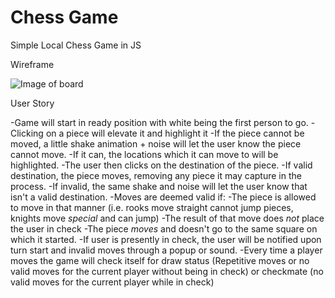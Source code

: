# Chess Game
Simple Local Chess Game in JS

Wireframe

![Image of board](https://s3.amazonaws.com/assets.mockflow.com/app/wireframepro/company/C6909a6cb620e4cf48a2d195b85c8d8c6/projects/M68a9a23e4f63c3289487cc64dd624f041588977483649/pages/c0042029f2ac40e6b0b15e1d33b1640e/image/c0042029f2ac40e6b0b15e1d33b1640e.png)

User Story

-Game will start in ready position with white being the first person to go.
-Clicking on a piece will elevate it and highlight it
  -If the piece cannot be moved, a little shake animation + noise will let the user know the piece cannot move.
  -If it can, the locations which it can move to will be highlighted.
-The user then clicks on the destination of the piece.
  -If valid destination, the piece moves, removing any piece it may capture in the process.
  -If invalid, the same shake and noise will let the user know that isn't a valid destination.
-Moves are deemed valid if:
  -The piece is allowed to move in that manner (i.e. rooks move straight cannot jump pieces, knights move *special* and can jump)
  -The result of that move does *not* place the user in check
  -The piece *moves* and doesn't go to the same square on which it started.
-If user is presently in check, the user will be notified upon turn start and invalid moves through a popup or sound.
-Every time a player moves the game will check itself for draw status (Repetitive moves or no valid moves for the current player without being in check) or checkmate (no valid moves for the current player while in check)
